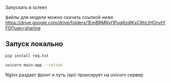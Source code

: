 Запускать в screen

файлы для модели можно скачать ссылкой ниже https://drive.google.com/drive/folders/1EmBRMRyt1Pug6zdIKxC9hLtHOnvtYF0l?usp=sharing
## Запуск локально

```sh
pip install req.txt

uvicorn main:app --reload
```

Nginx раздает фронт и путь /api/ проксирует на uvicorn сервер 
